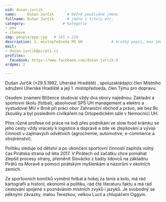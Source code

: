 ```yaml
---
uid: dusan.jurcik
name:     Dušan Jurčík  	# běžně používáné jméno
fullname: Dušan Jurčík  	# jméno s tituly etc.
category:                 # kategorie
- pms
- clenove
img: people/ppp.jpg   # 165 x 220
description: 1. místopředseda MS UH          	# kratký popis, max 160 znaků
mail:
- dusan.jurcik@pirati.cz
profiles:
  facebook: https://www.facebook.com/dusan.jurcik.9
ordpms: 2

---
```


Dušan Jurčík (*29.5.1982, Uherské Hradiště) , spoluzakládající člen Místního sdružení Uherské Hradiště a její 1. místopředseda, člen Týmu pro dopravu.

Osudem znamení Blížence studoval vždy dva obory najednou: Základní a sportovní školu (fotbal), absolvoval SPŠ UH management a elektro a vystudoval MU v Brně při práci obor Zahraniční obchod a právo, ale bez Bc zkoušky a byl posledním civilkářem na Ortopedickém sále v Nemocnici UH.

Přes různé profese od práce na lodi přes podnikání ve slow food krámku se jeho cesty vždy vracely k logistice a dopravě a zde ve zlepšování a vývoji činností  v zajímavých odvětvích (agrochemie, automotive, e-commerce a strojírenství).

Politiku sleduje od dětství a po ukončení sportovní činnosti zaplnila volný čas Pirátská strana od léta 2017. V Pirátech od začátku chce pomáhat zlepšit procesy strany, přeměnit Slovácko z bašty lidovců na základnu Pirátů na Moravě a pomoci pirátským myšlenkám a názorům v okolních zemích.

Ze sportovních koníčků vyměnil fotbal a hokej za tenis a kolo, má rád kartografii a historii, ekonomii a politiku, rád čte literaturu faktu a má rád cestování spojené s poznáváním místních zvyků i jazyků. Je svobodný se pěknými závazky, malou Terezkou, velkou Lucií a chlupáčem Oggym.

